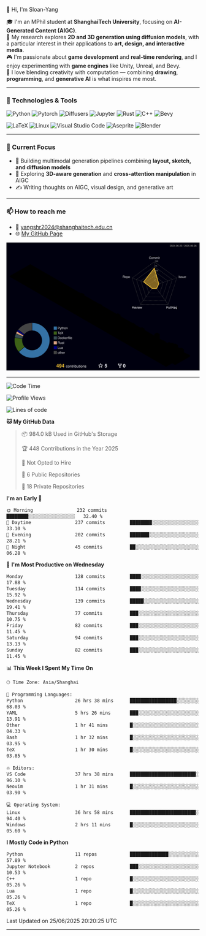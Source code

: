 👋 Hi, I'm Sloan-Yang

🎓 I'm an MPhil student at **ShanghaiTech University**, focusing on **AI-Generated Content (AIGC)**.  
🧠 My research explores **2D and 3D generation using diffusion models**, with a particular interest in their applications to **art, design, and interactive media**.  
🎮 I'm passionate about **game development** and **real-time rendering**, and I enjoy experimenting with **game engines** like Unity, Unreal, and Bevy.  
🎨 I love blending creativity with computation — combining **drawing**, **programming**, and **generative AI** is what inspires me most.

---

### 🧰 Technologies & Tools

![Python](https://img.shields.io/badge/python-%233776AB.svg?style=for-the-badge&logo=python&logoColor=white)
![Pytorch](https://img.shields.io/badge/pytorch-%23EE4C2C.svg?style=for-the-badge&logo=pytorch&logoColor=white)
![Diffusers](https://img.shields.io/badge/diffusers-HuggingFace-yellow?style=for-the-badge&logo=huggingface&logoColor=black)
![Jupyter](https://img.shields.io/badge/Jupyter-%23F37626.svg?style=for-the-badge&logo=Jupyter&logoColor=white)
![Rust](https://img.shields.io/badge/Rust-%23000000.svg?style=for-the-badge&logo=rust&logoColor=white)
![C++](https://img.shields.io/badge/C++-%2300599C.svg?style=for-the-badge&logo=c%2B%2B&logoColor=white)
![Bevy](https://img.shields.io/badge/Bevy-000000.svg?style=for-the-badge&logo=bevy&logoColor=white)

![LaTeX](https://img.shields.io/badge/LaTeX-47A141?style=for-the-badge&logo=latex&logoColor=white)
![Linux](https://img.shields.io/badge/Linux-FCC624?style=for-the-badge&logo=linux&logoColor=black)
![Visual Studio Code](https://img.shields.io/badge/VSCode-0078d7.svg?style=for-the-badge&logo=visual-studio-code&logoColor=white)
![Aseprite](https://img.shields.io/badge/Aseprite-FFFFFF?style=for-the-badge&logo=Aseprite&logoColor=%237D929E)
![Blender](https://img.shields.io/badge/Blender-F5792A?style=for-the-badge&logo=blender&logoColor=white)

---

### 🔭 Current Focus

- 🎨 Building multimodal generation pipelines combining **layout, sketch, and diffusion models**
- 🧪 Exploring **3D-aware generation** and **cross-attention manipulation** in AIGC
- ✍️ Writing thoughts on AIGC, visual design, and generative art

---

### 📫 How to reach me

- 📧 <a href="mailto:yangshr2024@shanghaitech.edu.cn">yangshr2024@shanghaitech.edu.cn</a>
- 🌐 [My GitHub Page](https://sloan-yang.github.io)  



![3D Profile](https://raw.githubusercontent.com/Sloan-Yang/Sloan-Yang/main/profile-3d-contrib/profile-night-rainbow.svg)

---


<!--START_SECTION:waka-->
![Code Time](http://img.shields.io/badge/Code%20Time-275%20hrs%2043%20mins-blue)

![Profile Views](http://img.shields.io/badge/Profile%20Views-4-blue)

![Lines of code](https://img.shields.io/badge/From%20Hello%20World%20I%27ve%20Written-2.0%20million%20lines%20of%20code-blue)

**🐱 My GitHub Data** 

> 📦 984.0 kB Used in GitHub's Storage 
 > 
> 🏆 448 Contributions in the Year 2025
 > 
> 🚫 Not Opted to Hire
 > 
> 📜 6 Public Repositories 
 > 
> 🔑 18 Private Repositories 
 > 
**I'm an Early 🐤** 

```text
🌞 Morning                232 commits         ████████░░░░░░░░░░░░░░░░░   32.40 % 
🌆 Daytime                237 commits         ████████░░░░░░░░░░░░░░░░░   33.10 % 
🌃 Evening                202 commits         ███████░░░░░░░░░░░░░░░░░░   28.21 % 
🌙 Night                  45 commits          ██░░░░░░░░░░░░░░░░░░░░░░░   06.28 % 
```
📅 **I'm Most Productive on Wednesday** 

```text
Monday                   128 commits         ████░░░░░░░░░░░░░░░░░░░░░   17.88 % 
Tuesday                  114 commits         ████░░░░░░░░░░░░░░░░░░░░░   15.92 % 
Wednesday                139 commits         █████░░░░░░░░░░░░░░░░░░░░   19.41 % 
Thursday                 77 commits          ███░░░░░░░░░░░░░░░░░░░░░░   10.75 % 
Friday                   82 commits          ███░░░░░░░░░░░░░░░░░░░░░░   11.45 % 
Saturday                 94 commits          ███░░░░░░░░░░░░░░░░░░░░░░   13.13 % 
Sunday                   82 commits          ███░░░░░░░░░░░░░░░░░░░░░░   11.45 % 
```


📊 **This Week I Spent My Time On** 

```text
🕑︎ Time Zone: Asia/Shanghai

💬 Programming Languages: 
Python                   26 hrs 38 mins      █████████████████░░░░░░░░   68.03 % 
YAML                     5 hrs 26 mins       ███░░░░░░░░░░░░░░░░░░░░░░   13.91 % 
Other                    1 hr 41 mins        █░░░░░░░░░░░░░░░░░░░░░░░░   04.33 % 
Bash                     1 hr 32 mins        █░░░░░░░░░░░░░░░░░░░░░░░░   03.95 % 
TeX                      1 hr 30 mins        █░░░░░░░░░░░░░░░░░░░░░░░░   03.85 % 

🔥 Editors: 
VS Code                  37 hrs 38 mins      ████████████████████████░   96.10 % 
Neovim                   1 hr 31 mins        █░░░░░░░░░░░░░░░░░░░░░░░░   03.90 % 

💻 Operating System: 
Linux                    36 hrs 58 mins      ████████████████████████░   94.40 % 
Windows                  2 hrs 11 mins       █░░░░░░░░░░░░░░░░░░░░░░░░   05.60 % 
```

**I Mostly Code in Python** 

```text
Python                   11 repos            ██████████████░░░░░░░░░░░   57.89 % 
Jupyter Notebook         2 repos             ███░░░░░░░░░░░░░░░░░░░░░░   10.53 % 
C++                      1 repo              █░░░░░░░░░░░░░░░░░░░░░░░░   05.26 % 
Lua                      1 repo              █░░░░░░░░░░░░░░░░░░░░░░░░   05.26 % 
TeX                      1 repo              █░░░░░░░░░░░░░░░░░░░░░░░░   05.26 % 
```




 Last Updated on 25/06/2025 20:20:25 UTC
<!--END_SECTION:waka-->

---





